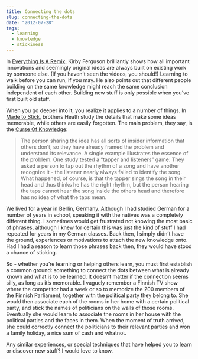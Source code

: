 ```yaml
---
title: Connecting the dots
slug: connecting-the-dots
date: "2012-07-28"
tags:
  - learning
  - knowledge
  - stickiness
---
```


In <a href="http://www.everythingisaremix.info/">Everything Is A Remix</a>, Kirby Ferguson brilliantly shows how all important innovations and seemingly original ideas are always built on existing work by someone else. (If you haven’t seen the videos, you should!) Learning to walk before you can run, if you may. He also points out that different people building on the same knowledge might reach the same conclusion independent of each other. Building new stuff is only possible when you’ve first built old stuff.

When you go deeper into it, you realize it applies to a number of things. In <a href="http://www.amazon.com/Made-Stick-Ideas-Survive-Others/dp/1400064287">Made to Stick</a>, brothers Heath study the details that make some ideas memorable, while others are easily forgotten. The main problem, they say, is the <a href="http://www.engineerguy.com/white-papers/made-to-stick.htm">Curse Of Knowledge</a>:

> The person sharing the idea has all sorts of insider information that others don’t, so they have already framed the problem and understand its relevance. A single example illustrates the essence of the problem: One study tested a “tapper and listeners” game: They asked a person to tap out the rhythm of a song and have another recognize it - the listener nearly always failed to identify the song. What happened, of course, is that the tapper sings the song in their head and thus thinks he has the right rhythm, but the person hearing the taps cannot hear the song inside the others head and therefore has no idea of what the taps mean.

We lived for a year in Berlin, Germany. Although I had studied German for a number of years in school, speaking it with the natives was a completely different thing. I sometimes would get frustrated not knowing the most basic of phrases, although I knew for certain this was just the kind of stuff I had repeated for years in my German classes. Back then, I simply didn’t have the ground, experiences or motivations to attach the new knowledge onto. Had I had a reason to learn those phrases back then, they would have stood a chance of sticking.

So - whether you’re learning or helping others learn, you must first establish a common ground: something to connect the dots between what is already known and what is to be learned. It doesn’t matter if the connection seems silly, as long as it’s memorable. I vaguely remember a Finnish TV show where the competitor had a week or so to memorize the 200 members of the Finnish Parliament, together with the political party they belong to. She would then associate each of the rooms in her home with a certain political party, and stick the names of politicians on the walls of those rooms. Eventually she would learn to associate the rooms in her house with the political parties and the faces in them. When the moment of truth arrived, she could correctly connect the politicians to their relevant parties and won a family holiday, a nice sum of cash and whatnot.

Any similar experiences, or special techniques that have helped you to learn or discover new stuff? I would love to know.
